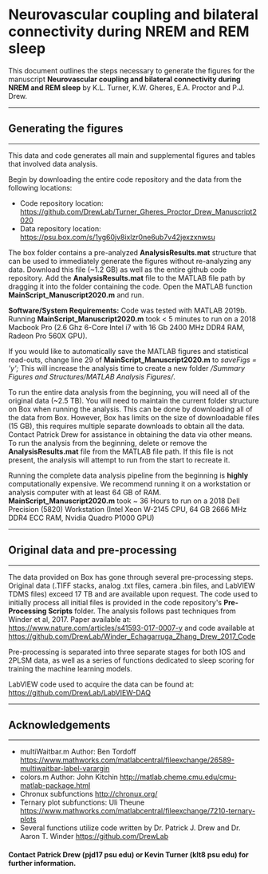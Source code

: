 # Neurovascular coupling and bilateral connectivity during NREM and REM sleep

This document outlines the steps necessary to generate the figures for the manuscript **Neurovascular coupling and bilateral connectivity during NREM and REM sleep** by K.L. Turner, K.W. Gheres, E.A. Proctor and P.J. Drew.

---
## Generating the figures
---
This data and code generates all main and supplemental figures and tables that involved data analysis.

Begin by downloading the entire code repository and the data from the following locations:
* Code repository location: https://github.com/DrewLab/Turner_Gheres_Proctor_Drew_Manuscript2020
* Data repository location: https://psu.box.com/s/1yg60jv8ixlzr0ne6ub7v42jexzxnwsu

The box folder contains a pre-analyzed **AnalysisResults.mat** structure that can be used to immediately generate the figures without re-analyzing any data. Download this file (~1.2 GB) as well as the entire github code repository. Add the **AnalysisResults.mat** file to the MATLAB file path by dragging it into the folder containing the code. Open the MATLAB function **MainScript_Manuscript2020.m** and run.

**Software/System Requirements:** Code was tested with MATLAB 2019b. Running **MainScript_Manuscript2020.m** took < 5 minutes to run on a 2018 Macbook Pro (2.6 Ghz 6-Core Intel i7 with 16 Gb 2400 MHz DDR4 RAM, Radeon Pro 560X GPU).

If you would like to automatically save the MATLAB figures and statistical read-outs, change line 29 of **MainScript_Manuscript2020.m** to *saveFigs = 'y';* This will increase the analysis time to create a new folder */Summary Figures and Structures/MATLAB Analysis Figures/*.

To run the entire data analysis from the beginning, you will need all of the original data (~2.5 TB).  You will need to maintain the current folder structure on Box when running the analysis. This can be done by downloading all of the data from Box. However, Box has limits on the size of downloadable files (15 GB), this requires multiple separate downloads to obtain all the data.  Contact Patrick Drew for assistance in obtaining the data via other means.  To run the analysis from the beginning, delete or remove the **AnalysisResults.mat** file from the MATLAB file path. If this file is not present, the analysis will attempt to run from the start to recreate it.

Running the complete data analysis pipeline from the beginning is **highly** computationally expensive. We recommend running it on a workstation or analysis computer with at least 64 GB of RAM. **MainScript_Manuscript2020.m** took ~ 36 Hours to run on a 2018 Dell Precision (5820) Workstation (Intel Xeon W-2145 CPU, 64 GB 2666 MHz DDR4 ECC RAM, Nvidia Quadro P1000 GPU)

---
## Original data and pre-processing
---
The data provided on Box has gone through several pre-processing steps. Original data (.TIFF stacks, analog .txt files, camera .bin files, and LabVIEW TDMS files) exceed 17 TB and are available upon request. The code used to initially process all initial files is provided in the code repository's **Pre-Processing Scripts** folder. The analysis follows past techniques from Winder et al, 2017. Paper available at: https://www.nature.com/articles/s41593-017-0007-y and code available at https://github.com/DrewLab/Winder_Echagarruga_Zhang_Drew_2017_Code

Pre-processing is separated into three separate stages for both IOS and 2PLSM data, as well as a series of functions dedicated to sleep scoring for training the machine learning models.

LabVIEW code used to acquire the data can be found at: https://github.com/DrewLab/LabVIEW-DAQ

---
## Acknowledgements
---
* multiWaitbar.m Author: Ben Tordoff https://www.mathworks.com/matlabcentral/fileexchange/26589-multiwaitbar-label-varargin
* colors.m Author: John Kitchin http://matlab.cheme.cmu.edu/cmu-matlab-package.html
* Chronux subfunctions http://chronux.org/
* Ternary plot subfunctions: Uli Theune https://www.mathworks.com/matlabcentral/fileexchange/7210-ternary-plots
* Several functions utilize code written by Dr. Patrick J. Drew and Dr. Aaron T. Winder https://github.com/DrewLab

#### Contact Patrick Drew (pjd17 psu edu) or Kevin Turner (klt8 psu edu) for further information.
